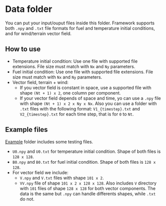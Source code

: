 # Data folder

You can put your input/ouput files inside this folder. Framework supports both ```.npy``` and ```.txt``` file formats for fuel and temperature initial conditions, and for wind/terrain vector field. 

## How to use

* Temperature initial condition: Use one file with supported file extensions. File size must match with ```Nx``` and ```Ny``` parameters.
* Fuel initial condition: Use one file with supported file extensions. File size must match with ```Nx``` and ```Ny``` parameters.
* Vector field, terrain + wind: 
	* If you vector field is constant in space, use a supported file with shape ```(Nt + 1) x 2```, one column per component.
	* If your vector field depends of space and time, yo can use a ```.npy``` file with shape ```(Nt + 1) x 2 x Ny x Nx```. Also you can use a folder with ```.txt``` files with the following format: ```V1_{timestep}.txt``` and ```V2_{timestep}.txt``` for each time step, that is for ```0``` to ```Nt```. 

## Example files

[Example](!./input/example/) folder includes some testing files. 
* ```U0.npy``` and ```U0.txt``` for temperature initial condition. Shape of both files is ```128 x 128```.
* ```B0.npy``` and ```B0.txt``` for fuel initial condition. Shape of both files is ```128 x 128```.
* For vector field we include: 
	* ```V.npy``` and ```V.txt``` files with shape ```101 x 2```. 
	* ```VV.npy``` file of shape ```101 x 2 x 128 x 128```.  Also includes ```V``` directory with ```101``` files of shape ```128 x 128``` for both vector components. The data is the same but ```.npy``` can handle differents shapes, while ```.txt``` do not.